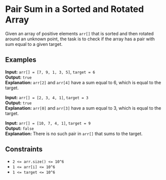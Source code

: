 # Pair Sum in a Sorted and Rotated Array

Given an array of positive elements `arr[]` that is sorted and then rotated around an unknown point, the task is to check if the array has a pair with sum equal to a given target.

## Examples

**Input:** `arr[] = [7, 9, 1, 3, 5]`, `target = 6`  
**Output:** `true`  
**Explanation:** `arr[2]` and `arr[4]` have a sum equal to 6, which is equal to the target.

**Input:** `arr[] = [2, 3, 4, 1]`, `target = 3`  
**Output:** `true`  
**Explanation:** `arr[0]` and `arr[3]` have a sum equal to 3, which is equal to the target.

**Input:** `arr[] = [10, 7, 4, 1]`, `target = 9`  
**Output:** `false`  
**Explanation:** There is no such pair in `arr[]` that sums to the target.

## Constraints

- `2 <= arr.size() <= 10^6`
- `1 <= arr[i] <= 10^6`
- `1 <= target <= 10^6`